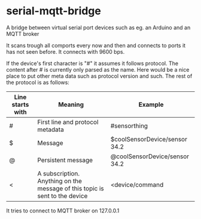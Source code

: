 # serial-mqtt-bridge
A bridge between virtual serial port devices such as eg. an Arduino and an MQTT broker

It scans trough all comports every now and then and connects to ports it has not seen before.
It connects with 9600 bps.

If the device's first character is "#" it assumes it follows protocol.
The content after # is currently only parsed as the name. Here would be a nice place to put other meta data such as protocol version and such.
The rest of the protocol is as follows:

| Line starts with  | Meaning | Example |
| ----------------- | ------- | ------- |
| #  | First line and protocol metadata | #sensorthing |
| $  | Message  | $coolSensorDevice/sensor 34.2 |
| @  | Persistent message  | @coolSensorDevice/sensor 34.2 |
| <  | A subscription. Anything on the message of this topic is sent to the device | <device/command |


It tries to connect to MQTT broker on 127.0.0.1
